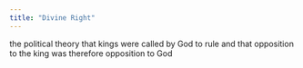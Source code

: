 ```yaml
---
title: "Divine Right"
---
```

the political theory that kings were called by God to rule and that opposition to the king was therefore opposition to God

